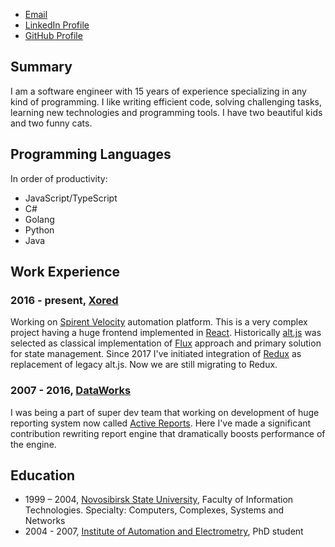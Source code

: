 * [Email](mailto:stodyshev@gmail.com)
* [LinkedIn Profile](https://www.linkedin.com/in/sergeytodyshev)
* [GitHub Profile](https://github.com/sergeyt)

## Summary

I am a software engineer with 15 years of experience specializing in any kind of programming.
I like writing efficient code, solving challenging tasks, learning new technologies and programming tools.
I have two beautiful kids and two funny cats.

## Programming Languages

In order of productivity:

* JavaScript/TypeScript
* C#
* Golang
* Python
* Java

## Work Experience

### 2016 - present, [Xored](http://www.xored.com/)

Working on [Spirent Velocity](https://www.spirent.com/Products/velocity) automation platform.
This is a very complex project having a huge frontend implemented in [React](https://reactjs.org/).
Historically [alt.js](http://alt.js.org/) was selected as classical implementation of [Flux](https://facebook.github.io/flux/) approach and primary solution for state management. Since 2017 I've initiated integration of [Redux](https://redux.js.org/) as replacement of legacy alt.js. Now we are still migrating to Redux.

### 2007 - 2016, [DataWorks](http://dataworks.co/)

I was being a part of super dev team that working on development of huge reporting system now called [Active Reports](https://www.grapecity.com/en/activereports).
Here I've made a significant contribution rewriting report engine that dramatically boosts performance of the engine.

## Education

* 1999 – 2004, [Novosibirsk State University](http://www.nsu.ru/exp/index.jz?lang=en), Faculty of Information Technologies. Specialty: Computers, Complexes, Systems and Networks
* 2004 - 2007, [Institute of Automation and Electrometry](http://www.iae.nsk.su/index.php/en), PhD student
